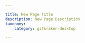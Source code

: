 ```yaml
---

title: New Page Title
description: New Page Description
taxonomy:
    category: gitkraken-desktop

---
```

